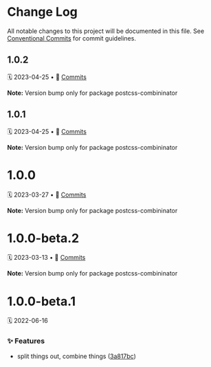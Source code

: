 # Change Log

All notable changes to this project will be documented in this file.
See [Conventional Commits](https://conventionalcommits.org) for commit guidelines.

<a name="1.0.2"></a>
## 1.0.2
🗓 2023-04-25 • 📝 [Commits](https://github.com/adobe/spectrum-css/compare/postcss-combininator@1.0.0...postcss-combininator@1.0.2)

**Note:** Version bump only for package postcss-combininator





<a name="1.0.1"></a>
## 1.0.1
🗓 2023-04-25 • 📝 [Commits](https://github.com/adobe/spectrum-css/compare/postcss-combininator@1.0.0...postcss-combininator@1.0.1)

**Note:** Version bump only for package postcss-combininator





<a name="1.0.0"></a>
# 1.0.0
🗓 2023-03-27 • 📝 [Commits](https://github.com/adobe/spectrum-css/compare/postcss-combininator@1.0.0-beta.1...postcss-combininator@1.0.0)

**Note:** Version bump only for package postcss-combininator





<a name="1.0.0-beta.2"></a>
# 1.0.0-beta.2
🗓 2023-03-13 • 📝 [Commits](https://github.com/adobe/spectrum-css/compare/postcss-combininator@1.0.0-beta.1...postcss-combininator@1.0.0-beta.2)

**Note:** Version bump only for package postcss-combininator





<a name="1.0.0-beta.1"></a>
# 1.0.0-beta.1
🗓 2022-06-16

### ✨ Features

* split things out, combine things ([3a817bc](https://github.com/adobe/spectrum-css/commit/3a817bc))
